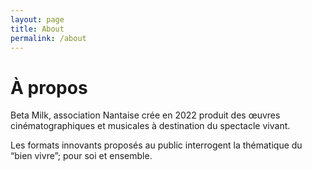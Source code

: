 ```yaml
---
layout: page
title: About
permalink: /about
---
```


# À propos

Beta Milk, association Nantaise crée en 2022 produit des œuvres cinématographiques et musicales à destination du spectacle vivant.

Les formats innovants proposés au public interrogent la thématique du “bien vivre”; pour soi et ensemble.
